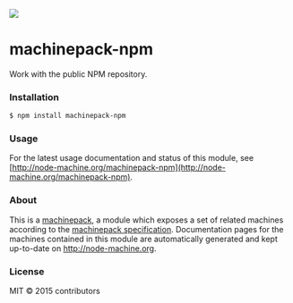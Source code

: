 ![](http://node-machine.org/images/machine-anthropomorph-for-white-bg.png)

# machinepack-npm

Work with the public NPM repository.

### Installation

```sh
$ npm install machinepack-npm
```

### Usage

For the latest usage documentation and status of this module, see [http://node-machine.org/machinepack-npm](http://node-machine.org/machinepack-npm).

### About

This is a [machinepack](http://node-machine.org/), a module which exposes a set of related machines according to the [machinepack specification](http://node-machine.org/spec/machinepack).
Documentation pages for the machines contained in this module are automatically generated and kept up-to-date on http://node-machine.org.

### License

MIT &copy; 2015 contributors

